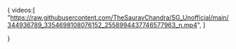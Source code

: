 {
videos:[
"https://raw.githubusercontent.com/TheSauravChandra/SG_Unofficial/main/344936789_3354698108076152_2558994437746577963_n.mp4",
]

}
